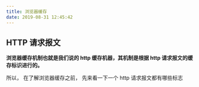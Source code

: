 ```yaml
---
title: 浏览器缓存
date: 2019-08-31 12:45:42
---
```


## HTTP 请求报文 ##

**浏览器缓存机制也就是我们说的 http 缓存机器，其机制是根据 http 请求报文的缓存标识进行的。**

所以， 在了解浏览器缓存之前， 先来看一下一个 http 请求报文都有哪些标志

<!-- ![http-header](/images/jobs/http-header.png, 'HTTP 请求') -->